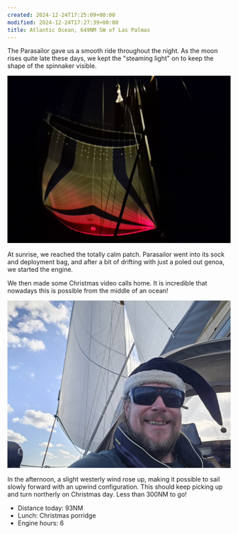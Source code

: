 ```yaml
---
created: 2024-12-24T17:25:09+00:00
modified: 2024-12-24T17:27:39+00:00
title: Atlantic Ocean, 649NM SW of Las Palmas
---
```


The Parasailor gave us a smooth ride throughout the night. As the moon rises quite late these days, we kept the "steaming light" on to keep the shape of the spinnaker visible.

![Image](../2024/4763e2fa0f778d39a11657b6518accb7.jpg) 

At sunrise, we reached the totally calm patch. Parasailor went into its sock and deployment bag, and after a bit of drifting with just a poled out genoa, we started the engine.

We then made some Christmas video calls home. It is incredible that nowadays this is possible from the middle of an ocean!

![Image](../2024/5030d79f4021fae5c78fe207d2a48957.jpg) 

In the afternoon, a slight westerly wind rose up, making it possible to sail slowly forward with an upwind configuration. This should keep picking up and turn northerly on Christmas day. Less than 300NM to go!

* Distance today: 93NM
* Lunch: Christmas porridge 
* Engine hours: 6
